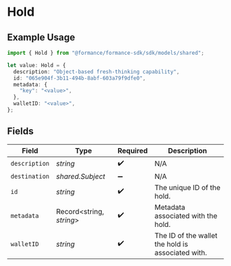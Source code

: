 # Hold

## Example Usage

```typescript
import { Hold } from "@formance/formance-sdk/sdk/models/shared";

let value: Hold = {
  description: "Object-based fresh-thinking capability",
  id: "065e904f-3b11-494b-8abf-603a79f9dfe0",
  metadata: {
    "key": "<value>",
  },
  walletID: "<value>",
};
```

## Fields

| Field                                             | Type                                              | Required                                          | Description                                       |
| ------------------------------------------------- | ------------------------------------------------- | ------------------------------------------------- | ------------------------------------------------- |
| `description`                                     | *string*                                          | :heavy_check_mark:                                | N/A                                               |
| `destination`                                     | *shared.Subject*                                  | :heavy_minus_sign:                                | N/A                                               |
| `id`                                              | *string*                                          | :heavy_check_mark:                                | The unique ID of the hold.                        |
| `metadata`                                        | Record<string, *string*>                          | :heavy_check_mark:                                | Metadata associated with the hold.                |
| `walletID`                                        | *string*                                          | :heavy_check_mark:                                | The ID of the wallet the hold is associated with. |
